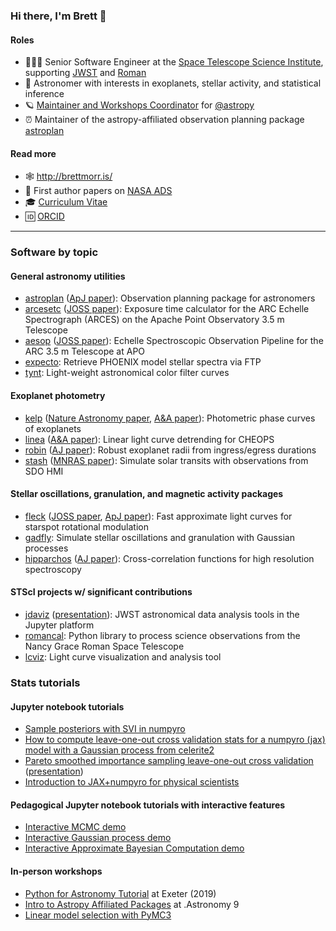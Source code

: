 ### Hi there, I'm Brett 👋

#### Roles
* 👨🏻‍💻 Senior Software Engineer at the [Space Telescope Science Institute](https://www.stsci.edu/), supporting [JWST](https://webb.nasa.gov/) and [Roman](https://roman.gsfc.nasa.gov)
* 🔭 Astronomer with interests in exoplanets, stellar activity, and statistical inference
* 🪐 [Maintainer and Workshops Coordinator](https://www.astropy.org/team.html) for [@astropy](https://github.com/astropy/astropy) 
* ⏰ Maintainer of the astropy-affiliated observation planning package [astroplan](https://github.com/astropy/astroplan)

#### Read more
* 🕸 http://brettmorr.is/
* 📝 First author papers on [NASA ADS](https://ui.adsabs.harvard.edu/public-libraries/0XXwPoW5Q362I-Dczvzwrg)
* 🎓 [Curriculum Vitae](https://bmorris3.github.io/about/BrettMorrisCV.pdf)
* 🆔 [ORCID](https://orcid.org/0000-0003-2528-3409)

*** 

### Software by topic

#### General astronomy utilities
* [astroplan](https://github.com/astropy/astroplan) ([ApJ paper](https://ui.adsabs.harvard.edu/abs/2018AJ....155..128M/abstract)): Observation planning package for astronomers
* [arcesetc](https://github.com/bmorris3/arcesetc) ([JOSS paper](https://ui.adsabs.harvard.edu/abs/2019JOSS....4.1130M/abstract)): Exposure time calculator for the ARC Echelle Spectrograph (ARCES) on the Apache Point Observatory 3.5 m Telescope
* [aesop](https://github.com/bmorris3/aesop) ([JOSS paper](https://ui.adsabs.harvard.edu/abs/2018JOSS....3..854M/abstract)): Echelle Spectroscopic Observation Pipeline for the ARC 3.5 m Telescope at APO
* [expecto](https://github.com/bmorris3/expecto): Retrieve PHOENIX model stellar spectra via FTP
* [tynt](https://github.com/bmorris3/tynt): Light-weight astronomical color filter curves
  
#### Exoplanet photometry
* [kelp](https://github.com/bmorris3/kelp) ([Nature Astronomy paper](https://ui.adsabs.harvard.edu/abs/2021NatAs...5.1001H/abstract), [A&A paper](https://ui.adsabs.harvard.edu/abs/2022A%26A...660A.123M/abstract)): Photometric phase curves of exoplanets
* [linea](https://github.com/bmorris3/linea) ([A&A paper](https://ui.adsabs.harvard.edu/abs/2021A%26A...651L..12M/abstract)): Linear light curve detrending for CHEOPS
* [robin](https://github.com/bmorris3/robin) ([AJ paper](https://ui.adsabs.harvard.edu/abs/2018AJ....156...91M/abstract)): Robust exoplanet radii from ingress/egress durations
* [stash](https://astrostash.readthedocs.io/en/latest/) ([MNRAS paper](https://ui.adsabs.harvard.edu/abs/2020MNRAS.493.5489M/abstract)): Simulate solar transits with observations from SDO HMI

#### Stellar oscillations, granulation, and magnetic activity packages
* [fleck](https://github.com/bmorris3/fleck) ([JOSS paper](https://ui.adsabs.harvard.edu/abs/2020JOSS....5.2103M/abstract), [ApJ paper](https://ui.adsabs.harvard.edu/abs/2020ApJ...893...67M/abstract)): Fast approximate light curves for starspot rotational modulation
* [gadfly](https://github.com/bmorris3/gadfly): Simulate stellar oscillations and granulation with Gaussian processes
* [hipparchos](https://github.com/bmorris3/hipparchus) ([AJ paper](https://ui.adsabs.harvard.edu/abs/2020AJ....160....5M/abstract)): Cross-correlation functions for high resolution spectroscopy

#### STScI projects w/ significant contributions
* [jdaviz](https://github.com/spacetelescope/jdaviz) ([presentation](https://speakerdeck.com/brettmorris/interactive-data-visualization-and-analysis-with-jdaviz-dot-astronomy-12-2023)): JWST astronomical data analysis tools in the Jupyter platform
* [romancal](https://github.com/spacetelescope/romancal): Python library to process science observations from the Nancy Grace Roman Space Telescope
* [lcviz](https://github.com/spacetelescope/lcviz): Light curve visualization and analysis tool


### Stats tutorials

#### Jupyter notebook tutorials

* [Sample posteriors with SVI in numpyro](https://gist.github.com/bmorris3/10a9a59352271a91873054be038aeb44)
* [How to compute leave-one-out cross validation stats for a numpyro (jax) model with a Gaussian process from celerite2](https://gist.github.com/bmorris3/0557c13584c3fe321827eca788f37d02)
* [Pareto smoothed importance sampling leave-one-out cross validation](https://gist.github.com/bmorris3/a69842ce9384966feba965eb0d726da6) ([presentation](https://speakerdeck.com/brettmorris/a-practical-introduction-to-leave-one-out-cross-validation))
* [Introduction to JAX+numpyro for physical scientists](https://github.com/bmorris3/jax-code-coffee/)

#### Pedagogical Jupyter notebook tutorials with interactive features

* [Interactive MCMC demo](https://github.com/bmorris3/mcmc_interact)
* [Interactive Gaussian process demo](https://github.com/bmorris3/gp_interact)
* [Interactive Approximate Bayesian Computation demo](https://github.com/bmorris3/abc_interact)

#### In-person workshops

* [Python for Astronomy Tutorial](https://github.com/bmorris3/python-workshop-exeter-2019) at Exeter (2019)
* [Intro to Astropy Affiliated Packages](https://github.com/bmorris3/dotastro9_astroplan_astroquery) at .Astronomy 9
* [Linear model selection with PyMC3](https://github.com/bmorris3/linear-model-selection/)
